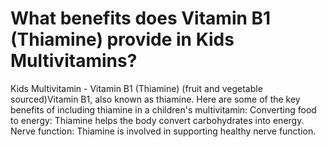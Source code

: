 # What benefits does Vitamin B1 (Thiamine) provide in Kids Multivitamins?

Kids Multivitamin - Vitamin B1 (Thiamine) (fruit and vegetable sourced)Vitamin B1, also known as thiamine. Here are some of the key benefits of including thiamine in a children's multivitamin: Converting food to energy: Thiamine helps the body convert carbohydrates into energy. Nerve function: Thiamine is involved in supporting healthy nerve function.
